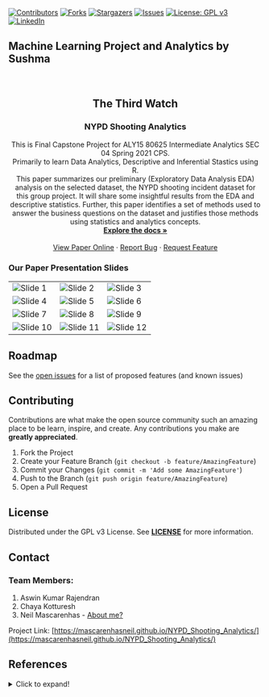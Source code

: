 <!-- PROJECT SHIELDS -->
<!--
*** I'm using markdown "reference style" links for readability.
*** Reference links are enclosed in brackets [ ] instead of parentheses ( ).
*** See the bottom of this document for the declaration of the reference variables
*** for contributors-url, forks-url, etc. This is an optional, concise syntax you may use.
*** https://www.markdownguide.org/basic-syntax/#reference-style-links
-->

[![Contributors][contributors-shield]][contributors-url]
[![Forks][forks-shield]][forks-url]
[![Stargazers][stars-shield]][stars-url]
[![Issues][issues-shield]][issues-url]
[![License: GPL v3](https://img.shields.io/badge/License-GPLv3-blue.svg)][license-url]
[![LinkedIn][linkedin-shield]][linkedin-url]


## Machine Learning Project and Analytics by Sushma
<!-- PROJECT LOGO -->
<br />
<p align="center">

  <h2 align="center">The Third Watch</h2>
  <h3 align="center">NYPD Shooting Analytics</h3>

  <p align="center">
    This is Final Capstone Project for ALY15 80625 Intermediate Analytics SEC 04 Spring 2021 CPS. <br>Primarily to learn Data Analytics, Descriptive and Inferential Stastics using R.
    <br />This paper summarizes our preliminary (Exploratory Data Analysis EDA) analysis on the selected dataset, the NYPD shooting incident dataset for this group project. It will share some insightful results from the EDA and descriptive statistics. Further, this paper identifies a set of methods used to answer the business questions on the dataset and justifies those methods using statistics and analytics concepts.
    <br />
    <a href="https://github.com/mascarenhasneil/NYPD_Shooting_Analytics/blob/main/Readme.md"><strong>Explore the docs »</strong></a>
    <br />
    <br />
    <a href="https://mascarenhasneil.github.io/NYPD_Shooting_Analytics/">View Paper Online</a>
    ·
    <a href="https://github.com/mascarenhasneil/NYPD_Shooting_Analytics/issues">Report Bug</a>
    ·
    <a href="https://github.com/mascarenhasneil/NYPD_Shooting_Analytics/issues">Request Feature</a>
  </p>
</p>



### Our Paper Presentation Slides

||||
|-|-|-|
| ![Slide 1](Images/Project%20Presentation/Slide1.PNG?raw=true "Slide 1")|![Slide 2](Images/Project%20Presentation/Slide2.PNG?raw=true "Slide 2")|![Slide 3](Images/Project%20Presentation/Slide3.PNG?raw=true "Slide 3")|
| ![Slide 4](Images/Project%20Presentation/Slide4.PNG?raw=true "Slide 4")|![Slide 5](Images/Project%20Presentation/Slide4.PNG?raw=true "Slide 5")|![Slide 6](Images/Project%20Presentation/Slide6.PNG?raw=true "Slide 6")|
| ![Slide 7](Images/Project%20Presentation/Slide7.PNG?raw=true "Slide 7")|![Slide 8](Images/Project%20Presentation/Slide8.PNG?raw=true "Slide 8")|![Slide 9](Images/Project%20Presentation/Slide9.PNG?raw=true "Slide 9")|
| ![Slide 10](Images/Project%20Presentation/Slide10.PNG?raw=true "Slide 10")|![Slide 11](Images/Project%20Presentation/Slide11.PNG?raw=true "Slide 11")|![Slide 12](Images/Project%20Presentation/Slide12.PNG?raw=true "Slide 12")|


<!-- ROADMAP -->
## Roadmap

See the [open issues](https://github.com/mascarenhasneil/NYPD_Shooting_Analytics/issues) for a list of proposed features (and known issues)



<!-- CONTRIBUTING -->
## Contributing

Contributions are what make the open source community such an amazing place to be learn, inspire, and create. Any contributions you make are **greatly appreciated**.

1. Fork the Project
2. Create your Feature Branch (`git checkout -b feature/AmazingFeature`)
3. Commit your Changes (`git commit -m 'Add some AmazingFeature'`)
4. Push to the Branch (`git push origin feature/AmazingFeature`)
5. Open a Pull Request



<!-- LICENSE -->
## License

Distributed under the GPL v3 License. See **[LICENSE](https://github.com/mascarenhasneil/NYPD_Shooting_Analytics/blob/main/LICENSE)** for more information.



<!-- CONTACT -->
## Contact

### Team Members: 
1. Aswin Kumar Rajendran 
1. Chaya Kotturesh 
1. Neil Mascarenhas - [About me?](https://about.me/neilmascarenhas)


Project Link: [https://mascarenhasneil.github.io/NYPD_Shooting_Analytics/](https://mascarenhasneil.github.io/NYPD_Shooting_Analytics/)


## References
<details>
  <summary>Click to expand!</summary>
  
  
  1. *Chapter 11 Categorical Predictors and Interactions | Applied Statistics with R.* (2020, October 30). NA. https://daviddalpiaz.github.io/appliedstats/categorical-predictors-and-interactions.html
  1. *Coding for Categorical Variables in Regression Models | R Learning Modules.* (n.d.). NA. Retrieved May 16, 2021, from https://stats.idre.ucla.edu/r/modules/coding-for-categorical-variables-in-regression-models/
  1. GeeksforGeeks. (2020, October 12). *Regression with Categorical Variables in R Programming.* https://www.geeksforgeeks.org/regression-with-categorical-variables-in-r-programming/
  1. *Logit Regression | R Data Analysis Examples.* (n.d.). Idre UCLA. Retrieved May 10, 2021, from https://stats.idre.ucla.edu/r/dae/logit-regression/
  1. *Quick-R: Generalized Linear Models.* (n.d.). Statmethods. Retrieved May 16, 2021, from https://www.statmethods.net/advstats/glm.html
  1. Rungta, K. (2021, April 8). *R Random Forest Tutorial with Example.* Rungta Blog. https://www.guru99.com/r-random-forest-tutorial.html
  1. The City of New York. (2020, July 15). *NYPD Shooting Incident Data (Historic) | NYC Open Data. NYC Open Data.* https://data.cityofnewyork.us/Public-Safety/NYPD-Shooting-Incident-Data-Historic-/833y-fsy8
  1. Winston, A., & Winston, A. (2018, January 27). *Transparency Advocates Win Release of NYPD “Predictive Policing” Documents.* The Intercept. https://theintercept.com/2018/01/27/nypd-predictive-policing-documents-lawsuit-crime-forecasting-brennan/

  
</details>



<!-- MARKDOWN LINKS & IMAGES -->
<!-- https://www.markdownguide.org/basic-syntax/#reference-style-links 
https://github.com/mascarenhasneil/NYPD_Shooting_Analytics
-->
[contributors-shield]: https://img.shields.io/github/contributors/mascarenhasneil/NYPD_Shooting_Analytics.svg?style=flat-square
[contributors-url]: https://github.com/mascarenhasneil/NYPD_Shooting_Analytics/graphs/contributors
[forks-shield]: https://img.shields.io/github/forks/mascarenhasneil/NYPD_Shooting_Analytics.svg?style=flat-square
[forks-url]: https://github.com/mascarenhasneil/NYPD_Shooting_Analytics/network/members
[stars-shield]: https://img.shields.io/github/stars/mascarenhasneil/NYPD_Shooting_Analytics.svg?style=flat-square
[stars-url]: https://github.com/mascarenhasneil/NYPD_Shooting_Analytics/stargazers
[issues-shield]: https://img.shields.io/github/issues/mascarenhasneil/NYPD_Shooting_Analytics.svg?style=flat-square
[issues-url]: https://github.com/mascarenhasneil/NYPD_Shooting_Analytics/issues
[license-shield]: https://img.shields.io/github/license/mascarenhasneil/NYPD_Shooting_Analytics.svg?style=flat-square
[license-url]: https://github.com/mascarenhasneil/NYPD_Shooting_Analytics/blob/main/LICENSE
[linkedin-shield]: https://img.shields.io/badge/-LinkedIn-black.svg?style=flat-square&logo=linkedin&colorB=555
[linkedin-url]: https://linkedin.com/in/mascarenhasneil
